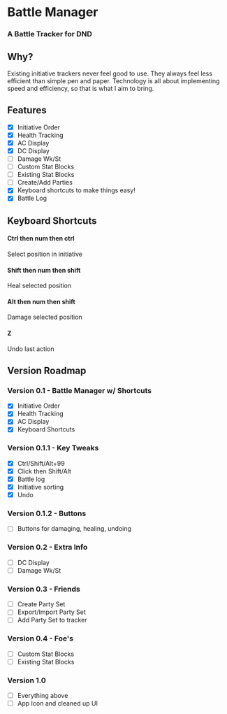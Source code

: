 # Battle Manager

### A Battle Tracker for DND

## Why?
Existing initiative trackers never feel good to use. They always feel less efficient than simple pen and paper. Technology is all about implementing speed and efficiency, so that is what I aim to bring. 

## Features
- [x] Initiative Order
- [x] Health Tracking
- [x] AC Display
- [x] DC Display
- [ ] Damage Wk/St
- [ ] Custom Stat Blocks
- [ ] Existing Stat Blocks
- [ ] Create/Add Parties
- [x] Keyboard shortcuts to make things easy!
- [x] Battle Log

## Keyboard Shortcuts
#### Ctrl then num then ctrl
Select position in initiative

#### Shift then num then shift
Heal selected position

#### Alt then num then shift
Damage selected position

#### Z
Undo last action

## Version Roadmap
### Version 0.1 - Battle Manager w/ Shortcuts
- [x] Initiative Order
- [x] Health Tracking
- [x] AC Display
- [x] Keyboard Shortcuts

### Version 0.1.1 - Key Tweaks
- [x] Ctrl/Shift/Alt+99
- [x] Click then Shift/Alt
- [x] Battle log
- [x] Initiative sorting
- [x] Undo

### Version 0.1.2 - Buttons
- [ ] Buttons for damaging, healing, undoing

### Version 0.2 - Extra Info
- [ ] DC Display
- [ ] Damage Wk/St

### Version 0.3 - Friends
- [ ] Create Party Set
- [ ] Export/Import Party Set
- [ ] Add Party Set to tracker

### Version 0.4 - Foe's
- [ ] Custom Stat Blocks
- [ ] Existing Stat Blocks

### Version 1.0
- [ ] Everything above
- [ ] App Icon and cleaned up UI
